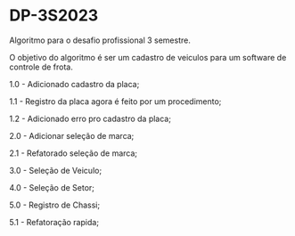 # DP-3S2023
Algoritmo para o desafio profissional 3 semestre.

O objetivo do algoritmo é ser um cadastro de veiculos para um software de controle de frota.

1.0 - Adicionado cadastro da placa;

1.1 - Registro da placa agora é feito por um procedimento;

1.2 - Adicionado erro pro cadastro da placa;

2.0 - Adicionar seleção de marca;

2.1 - Refatorado seleção de marca;

3.0 - Seleção de Veiculo;

4.0 - Seleção de Setor;

5.0 - Registro de Chassi;

5.1 - Refatoração rapida;
